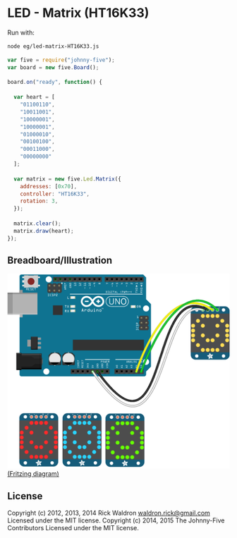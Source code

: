 <!--remove-start-->
# LED - Matrix (HT16K33)

Run with:
```bash
node eg/led-matrix-HT16K33.js
```
<!--remove-end-->

```javascript
var five = require("johnny-five");
var board = new five.Board();

board.on("ready", function() {

  var heart = [
    "01100110",
    "10011001",
    "10000001",
    "10000001",
    "01000010",
    "00100100",
    "00011000",
    "00000000"
  ];

  var matrix = new five.Led.Matrix({
    addresses: [0x70],
    controller: "HT16K33",
    rotation: 3,
  });

  matrix.clear();
  matrix.draw(heart);
});

```


## Breadboard/Illustration


![docs/breadboard/led-matrix-HT16K33.png](breadboard/led-matrix-HT16K33.png)
[(Fritzing diagram)](breadboard/led-matrix-HT16K33.fzz)





<!--remove-start-->
## License
Copyright (c) 2012, 2013, 2014 Rick Waldron <waldron.rick@gmail.com>
Licensed under the MIT license.
Copyright (c) 2014, 2015 The Johnny-Five Contributors
Licensed under the MIT license.
<!--remove-end-->
